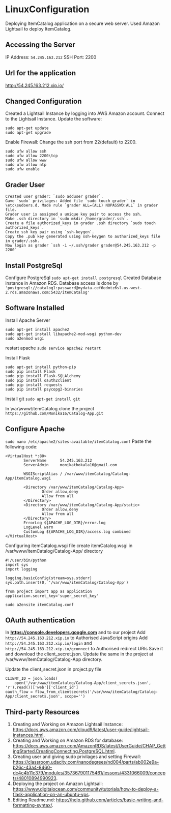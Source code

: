 # LinuxConfiguration
Deploying ItemCatalog application on a secure web server. Used Amazon Lightsail to deploy ItemCatalog. 

## Accessing the Server
IP Address: `54.245.163.212` SSH Port: 2200

## Url for the application
http://54.245.163.212.xip.io/

## Changed Configuration
Created a Lightsail Instance by logging into AWS Amazon account.
Connect to the Lightsail Instance.
Update the software:
```
sudo apt-get update
sudo apt-get upgrade

```

Enable Firewall:
Change the ssh port from 22(default) to 2200.
```
sudo ufw allow ssh
sudo ufw allow 2200\tcp
sudo ufw allow www
sudo ufw allow ntp
sudo ufw enable

```
## Grader User
```
Created user grader: `sudo adduser grader`.
Gave `sudo` privilages: Added file `sudo touch grader` in \etc\sudoers.d. Made rule `grader ALL=(ALL) NOPASSWD:ALL` in grader file.
Grader user is assigned a unique key pair to access the ssh.
Make .ssh directory in `sudo mkdir /home/grader/.ssh`.
Create a file authorized_keys in grader .ssh directory `sudo touch authorized_keys`.
Create ssh key pair using `ssh-keygen`.
Copy the .pub key generated using ssh-keygen to authorized_keys file in grader/.ssh.
Now login as grader `ssh -i ~/.ssh/grader grader@54.245.163.212 -p 2200`
```
## Install PostgreSql
Configure PostgreSql `sudo apt-get install postgresql`
Created Database instance in Amazon RDS. 
Database access is done by `'postgresql://catalog1:password@mydata.cef6edmtz6sl.us-west-2.rds.amazonaws.com:5432/itemCatalog'`

## Software Installed
Install Apache Server
```
sudo apt-get install apache2
sudo apt-get install libapache2-mod-wsgi python-dev
sudo a2enmod wsgi

```
restart apache 
`sudo service apache2 restart`

Install Flask
```
sudo apt-get install python-pip
sudo pip install Flask
sudo pip install Flask-SQLAlchemy
sudo pip install oauth2client
sudo pip install requests
sudo pip install psycopg2-binaries

```
Install git
`sudo apt-get install git`

In \var\www\itemCatalog clone the project `https://github.com/Monika16/Catalog-App.git`

## Configure Apache
`sudo nano /etc/apache2/sites-available/itemCatalog.conf`
Paste the following code:
```
<VirtualHost *:80>
        ServerName      54.245.163.212
        ServerAdmin     monikathokala16@gmail.com

        WSGIScriptAlias / /var/www/itemCatalog/Catalog-App/itemCatalog.wsgi

        <Directory /var/www/itemCatalog/Catalog-App>
                Order allow,deny
                Allow from all
        </Directory>
        <Directory /var/www/itemCatalog/Catalog-App/static>
                Order allow,deny
                Allow from all
        </Directory>
        ErrorLog ${APACHE_LOG_DIR}/error.log
        LogLevel warn
        CustomLog ${APACHE_LOG_DIR}/access.log combined
</VirtualHost>

```
Configuring itemCatalog.wsgi file
create itemCatalog.wsgi in /var/www/itemCatalog/Catalog-App/ directory
```
#!/user/bin/python
import sys
import logging

logging.basicConfig(stream=sys.stderr)
sys.path.insert(0, '/var/www/itemCatalog/Catalog-App')

from project import app as application
application.secret_key='super_secret_key'

```
`sudo a2ensite itemCatalog.conf`

## OAuth authentication
In **https://console.developers.google.com** and to our project
Add `	http://54.245.163.212.xip.io` to Authorised JavaScript origins 
Add ` http://54.245.163.212.xip.io/login` and `http://54.245.163.212.xip.io/gconnect` to Authorised redirect URIs
Save it and download the client_secret.json. Update the same in the project at /var/www/itemCatalog/Catalog-App directory.

Update the client_secret.json in project.py file 

```
CLIENT_ID = json.loads(
    open('/var/www/itemCatalog/Catalog-App/client_secrets.json', 'r').read())['web']['client_id']
oauth_flow = flow_from_clientsecrets('/var/www/itemCatalog/Catalog-App/client_secrets.json', scope='')

```
## Third-party Resources 

1. Creating and Working on Amazon Lightsail Instance: https://docs.aws.amazon.com/cloud9/latest/user-guide/lightsail-instances.html. 
2. Creating and Working on Amazon RDS for database: https://docs.aws.amazon.com/AmazonRDS/latest/UserGuide/CHAP_GettingStarted.CreatingConnecting.PostgreSQL.html.
3. Creating user and giving sudo privilages and setting Firewall: https://classroom.udacity.com/nanodegrees/nd004/parts/ab002e9a-b26c-43a4-8460-dc4c4b11c379/modules/357367901175461/lessons/4331066009/concepts/48010894990923.
4. Deploying the project on Amazon Lightsail: https://www.digitalocean.com/community/tutorials/how-to-deploy-a-flask-application-on-an-ubuntu-vps.
5. Editing Readme.md: https://help.github.com/articles/basic-writing-and-formatting-syntax/.
